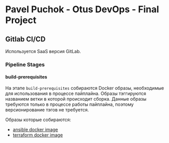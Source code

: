 # Pavel Puchok - Otus DevOps - Final Project

## Gitlab CI/CD
Используется SaaS версия GitLab.

### Pipeline Stages

#### build-prerequisites
На этапе `build-prerequisites` собираются Docker образы, необходимые для использования в процессе пайплайна. Образы тэггируются названием ветки в которой происходит сборка. Данные образы требуются только в процессе работы пайплайна, поэтому версионирование тэгов не требуется.

Образы которые собираются:
 * [ansible docker image](/gitlab/dockerfiles/ansible)
 * [terraform docker image](/gitlab/dockerfiles/terraform)

